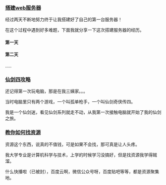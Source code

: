 ### [搭建web服务器](https://13633825898.github.io/article/createweb)
经过两天不断地努力终于让我搭建好了自己的第一台服务器！

在这个过程中遇到好多难题，下面我就分享一下这次搭建服务器的经历。
#### 第一天
#### 第二天
.....


### [仙剑四攻略](https://13633825898.github.io/article/first-one)
还记得第一次玩电脑，那是在我三姨家。。。

当时电脑里只有两个游戏，一个叫孤单枪手，一个叫仙剑奇侠传四。

我是一个仙剑迷，看见仙剑系列就走不动，从我第一次接触电脑就开始了我的仙剑之旅。

### [教你如何找资源](https://13633825898.github.io/pages/find-skill)
资源这个东西，说真的不值钱，可是如果不会找，那可真是让人头疼。

我大学专业是计算机科学与技术，上学的时候学习没搞好，但是找资源我学得贼溜。

什么快播啦（已被封），百度云啊，微信公众号呀，百度贴吧等等，都是资源聚集地。

